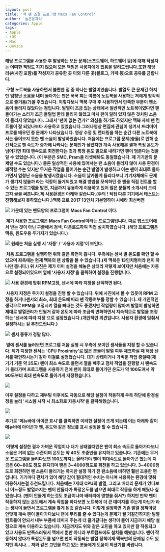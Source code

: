 ```yaml
---
layout: post
title: '맥 팬 조절 프로그램 Macs Fan Control'
author: '높은음자리'
categories: Apple
tags:
- Apple
- iOS
- Mac
- Device
---
```



<script> location.href='https://cafe.naver.com/develoid/810263' ; </script>

<p>
 <p><b>해당 프로그램을 사용한 후 </b><b>발생하는 모든 문제(소프트웨어, 하드웨어 등)에 대해 작성자는 어떠한 책임도 지지 않으며 모든 책임은 사용자에게 있음</b><b>을 알려드립니다.</b><b><b></b><b><b><b>또한 해당 리뷰(사진 포함)를 작성자가 공유한 곳 이외 다른 곳(블로그, 카페 등)으로 공유를 금합니다.</b></b><b><b></b></b></p>
</p>
<p>
 <p>&nbsp;구형 노트북을 사용하면서 불편한 점 중 하나는 발열이였습니다. 발열도 큰 문제긴 하지만 엄청난 소음을 내며 돌아가는 팬은 푹푹 찌는 여름에 노트북을 사용하는 저에게 청각적으로 즐거움(?)을 주었습니다. 이렇다보니&nbsp;맥북 구매 후&nbsp;사용하면서 만족한 부분이 팬소음이 들리지 않았다는 점입니다. 발열이 조금 있는 상태에서&nbsp;일반적인 노트북이였다면 팬돌아가는 소리가 조금 들릴법 한데 들리지 않았고 마치 팬이 달려 있지 않은 것처럼 소음이 들리지 않았습니다.&nbsp;그래서 '팬이 없는 건가?' 의심을 하기도 하였지만 맥북 자체 팬 컨트롤이 잘 되있나보다 사용하고 있었습니다.<b><b>그러나<b><b>영상 편집에 관심이 생겨서 프리미어 프로를 배우던 중 문제가 나타났습니다. 영상 수정 및 랜더링을 하는 순간 다른 노트북에서는 들어보지 못한 팬 소음이 발생하였습니다. 처음에는 프로그램 문제(충돌)로 인해 순간적으로 팬 속도가 증가해 나타나는 문제인가 싶었지만 계속 사용해본 결과 특정 온도가 넘어가면 최대 팬속도로 회전한다는 것과 특정 온도 밑으로 내려가면 팬이 멈춘다는 것을 알 수 있었습니다. (이 부분은 <b>SMC, Pram을 리셋해봐도 동일</b>했습니다. <b>제 기기만의 문제일 수도 있습니다.</b>)<b><b>&nbsp;물론 일상적인 사용에 있어서는 팬 소음이 들리지 않아 사용 환경이 쾌적할 수는 있지만 무거운 작업을 들어가는 순간 발열이 발생하고 이는 팬이 최대로 돌아가면서 엄청난 소음을 발생시켰습니다. 소음이 날카롭게 들리다보니 기기자체에도 문제가 생기지 않을까 라는 걱정이 들게되었고 해결 방법을 모색하던 중 팬을 직접 컨트롤 할 수 있는 프로그램을 발견, 지금까지 유용하게 이용하고 있어 많은 분들께 소개시켜 드리고자 글을 써봅니다.<b><b><b>제 사용환경은 아래와 같습니다.</b><b><b></b><b>(주의 ! 직접 다른 기기에서 테스트는 진행해보지 못하였습니다.)</b><b><b></b><b><b>맥북 프로 2017</b> 13인치 기본형<b><b>하이 시에라</b> 최신버전<b></p>
</p>
<p>
 <p>
  <img src="https://dthumb-phinf.pstatic.net/?src=%22https%3A%2F%2Fblogfiles.pstatic.net%2FMjAxODA3MTNfMTE3%2FMDAxNTMxNDU2MjMyMjEz.WqUmUnuOqSBO8v5PYq8alKcaPAwB9KurE63emyzDHhIg.hf2msTWKZhyPfJU_NxFh4b2T2nJLdMWeO-Gyg1A_vRAg.PNG.hsb9504%2F0_icon.png%22&amp;type=cafe_wa740">
  가운데 있는 팬모양의 프로그램이 Macs Fan Control 이다.
 </p>
</p>
<p>
 <p>&nbsp;제가 사용한 프로그램은 <b>Macs Fan Control</b>이라는 프로그램입니다. 따로 앱스토어에서 받는 것이 아닌 구글에서 검색, 다운로드하여 직접 설치하였습니다. (해당 프로그램은<b> 맥용, 윈도우용 두가지</b>가 있습니다.)<b><b></p>
</p>
<p>
 <p>
  <img src="https://dthumb-phinf.pstatic.net/?src=%22https%3A%2F%2Fblogfiles.pstatic.net%2FMjAxODA3MTNfMjM0%2FMDAxNTMxNDU2NjIwNDA0.gCr3toCAlQPiTXKvrtG2ULzsSs8ZqGUGgRjbrQrSZ14g.aeAtj7e2bc6Xyg6SSWtxdOlkjpOcJ_mokPOV1AvEg40g.JPEG.hsb9504%2F1_launch.jpg%22&amp;type=cafe_wa740">
  원래는 처음 실행 시 '자동' / '사용자 지정'이 보인다.
 </p>
</p>
<p>
 <p>&nbsp;처음 프로그램을 실행하면 위와 같은 화면이 뜹니다. 우측에는 센서 별 온도를 확인 할 수 있으며 좌측에는 현재 맥북의 팬 상황을 볼 수 있습니다.(제 맥북은 13인치형이라 팬이 하나만 뜹니다.) <b>위 사진은 제가 이미 설정을 해놓은 상태라 저렇게 보이지만 처음에는 자동으로 설정되어있으며 옆에 '사용자 지정'을 클릭하여 설정을 진행합니다.<b></p>
</p>
<p>
 <p>
  <img src="https://dthumb-phinf.pstatic.net/?src=%22https%3A%2F%2Fblogfiles.pstatic.net%2FMjAxODA3MTNfMTEg%2FMDAxNTMxNDU2NzIxNzEx.BeL6611FloqsabO9nNn0rZG7zRHcoNpFq1gR7f-K8R0g.qe04doCLUEf9xK3COb6YpE9cFVHqLuXzAcRyppl9ge0g.JPEG.hsb9504%2F2_setting.jpg%22&amp;type=cafe_wa740">
  사용 환경에 맞춰 RPM고정, 센서에 따라 지정을 선택하면 된다.
 </p>
</p>
<p>
 <p>&nbsp;사용자 지정은 두가지 설정을 진행 할 수 있습니다. 위에 사진에서 볼 수 있듯이 RPM 고정을 하거나<b>센서의 최소, 최대 온도에 따라 팬 작동여부를 정할 수 있습니다. 제 개인적인 생각으로 RPM을 고정시켜 열을 빼내는 것도 좋겠지만 작업량이 많아져 발열이 발생하면 제대로 발열관리가 안될거 같아 온도에 따라 조금씩 변화하면서 지속적으로 발열을 조정하는 '센서에 따라 지정'으로 설정했습니다.(<b>개인적인 의견입니다. 사용자 환경에 맞춰서 설정하시는 걸 추천드립니다.</b>)<b></p>
</p>
<p>
 <p>
  <img src="https://dthumb-phinf.pstatic.net/?src=%22https%3A%2F%2Fblogfiles.pstatic.net%2FMjAxODA3MTNfNzYg%2FMDAxNTMxNDU3MjkwOTgz.WFDeTiYXjTHYFyafkmbwxffg3Ym_ZAmirkWvzoztsjog.eiUw9GNt5TbA8cp3BpyMROvM5WjR4ltTxc6vkwR44dog.JPEG.hsb9504%2F3_setting.jpg%22&amp;type=cafe_wa740">
  센서 종류가 정말 많다.
 </p>
</p>
<p>
 <p>&nbsp;옆에 센서를 눌러보면 프로그램 처음 실행 시 우측에 보이던 센서들을 지정 할 수 있습니다. 제가 지정한 센서는 'CPU Proximity'로 많은 분들이 발열 여부 체크하실 때 해당 센서를 확인하시는거 같아 이걸로 설정했습니다.&nbsp;대기 상태이거나 가벼운 작업 중일때(제 기기 기준 약 35도) 펜이 최소 속도로 돌면서 열을 빼주고 점차 작업을 진행할 시 팬속도가 올라가며 프로그램을 사용하기 전에 팬이 최대로 돌아가던 온도가 약 100도여서 약 90도부터 최대 팬속도로 돌아가게 지정했습니다. <b></p>
</p>
<p>
 <p>
  <img src="https://dthumb-phinf.pstatic.net/?src=%22https%3A%2F%2Fblogfiles.pstatic.net%2FMjAxODA3MTNfMjk4%2FMDAxNTMxNDU3NjU1MTQ0.dZTdClft6FtoU5gXu-b13CyOOmGfLDzjoSRUQLriahEg.ptI4hrjhsRNhJc49pU3zun44NTBsrTGhivVEUCFQRE0g.JPEG.hsb9504%2F4_setting.jpg%22&amp;type=cafe_wa740">
 </p>
</p>
<p>
 <p>이후 설정을 다하고 재부팅 이후에도 자동으로 해당 설정이 작동하게 우측 하단에 환경설정을 눌러 '시스템 시작 시 최소화로 자동시작'을 클릭해줬습니다.<b></p>
</p>
<p>
 <p>
  <img src="https://dthumb-phinf.pstatic.net/?src=%22https%3A%2F%2Fblogfiles.pstatic.net%2FMjAxODA3MTNfMjEx%2FMDAxNTMxNDU3ODk1OTk5.PCs6DJWFo3H6ye69UTpxmwHgDAI3XWTNXscbydydS1Yg.2yu25I3jqcX6UY-P4XOp2mgZ2K32NQaifIIMz1O2LvYg.JPEG.hsb9504%2F5_setting.jpg%22&amp;type=cafe_wa740">
 </p>
</p>
<p>
 <p>추가로 '메뉴바에 아이콘 표시'를 클릭하면 이러한 설정이 뜨게 되는데 이는 아래와 같이 메뉴바에 아이콘과 팬, 온도와 같은 정보를 표시 설정을 할 수 있습니다.</p>
</p>
<p>
 <p>
  <img src="https://dthumb-phinf.pstatic.net/?src=%22https%3A%2F%2Fblogfiles.pstatic.net%2FMjAxODA3MTNfNTQg%2FMDAxNTMxNDU3OTE2ODc0.V9W8Gn_TZ5AkamYoiHK1utDVbApb9SiGliSsA-XZp0og.OAbxQALcWME4764_ZfNL5sj8MwG_XjULP_tib_Q7qmEg.JPEG.hsb9504%2F6_setting.jpg%22&amp;type=cafe_wa740">
 </p>
</p>
<p>
 <p>&nbsp;이렇게 설정한 결과 가벼운 작업이나 대기 상태일때엔은 팬이 최소 속도로 돌아가다보니 <b>소음은 거의 없는 수준이며 온도는 약 40도 초중반을 유지</b>하고 있습니다. 기존에는 무거운 프로그램을 돌리다보면 100도까지는 올라가야 팬이 최대속도로 돌아가곤 했는데 <b>지금은 60~80도 정도 유지되며 팬은 3~4000정도로 회전을 하고 있습니다.</b> 3~4000정도로 회전하면 팬 소음이 들리기는 하지만 설정 하기 전 팬소음에 비하면 훨씬 조용한 편입니다.&nbsp;<b>기기마다 편차가 있어 해당 값이 절대적인 수치는 아니며 사용하는 환경에 맞춰 이용하시는걸 추천드립니다.</b><b><b>&nbsp;처음에는 7세대 CPU의 발열, 그리고 배터리 문제가 있다보니 어느정도 발열까지는 팬이 안돌다가 특정온도를 넘으면 최대로 작동을 하게 해뒀나 싶었습니다. (팬이 안돌게 하는것도 조금이나마 배터리에 영향을 줘서?) 하지만 만약 팬이 작동하지 않는 온도에서 계속 작업을 하다보면 노트북에 더 큰 데미지를 주는게 아닌가 라는 생각이 들면서 프로그램을 찾게 된것 같습니다.&nbsp;이렇게 설정하면 기존 발열 정책이랑 안맞게 계속 팬이 돌아가다보니 팬에 무리를 줄 수 있다는게 문제가 될 거같긴하지만 발열 컨트롤이 안되서 내부 부품에 데미지 주는게 더 클거같다는 생각이 들어 지금까지 해당 설정으로 계속 이용하고 있습니다.<b><b>&nbsp;지금까지도 위와 같은 고민을 하고 있지만 잘 작동되고 있고 사용도 만족스러워서 맥에서 뿐만 아니라 부트캠프에도 설치를 해놨습니다. 팬이 작동하지 않다가 특정온도를 넘으면 팬이 작동되는&nbsp;발열 정책이제 맥북만의 문제일 수도 있지만 혹시나...&nbsp;저와 같은 고민을 하고 있는 분들에게 도움이 되셨기를 바랍니다.</p>
</p>
